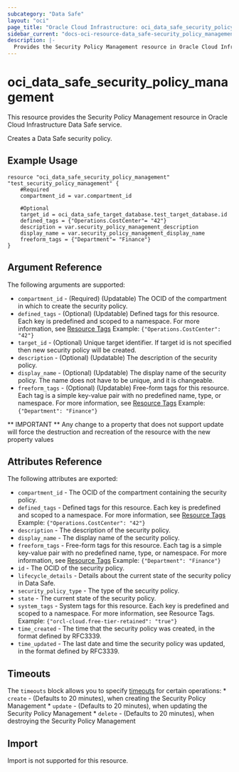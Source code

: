 ```yaml
---
subcategory: "Data Safe"
layout: "oci"
page_title: "Oracle Cloud Infrastructure: oci_data_safe_security_policy_management"
sidebar_current: "docs-oci-resource-data_safe-security_policy_management"
description: |-
  Provides the Security Policy Management resource in Oracle Cloud Infrastructure Data Safe service
---
```


# oci_data_safe_security_policy_management
This resource provides the Security Policy Management resource in Oracle Cloud Infrastructure Data Safe service.

Creates a Data Safe security policy.


## Example Usage

```hcl
resource "oci_data_safe_security_policy_management" "test_security_policy_management" {
	#Required
	compartment_id = var.compartment_id
	
	#Optional
	target_id = oci_data_safe_target_database.test_target_database.id
	defined_tags = {"Operations.CostCenter"= "42"}
	description = var.security_policy_management_description
	display_name = var.security_policy_management_display_name
	freeform_tags = {"Department"= "Finance"}
}
```

## Argument Reference

The following arguments are supported:

* `compartment_id` - (Required) (Updatable) The OCID of the compartment in which to create the security policy.
* `defined_tags` - (Optional) (Updatable) Defined tags for this resource. Each key is predefined and scoped to a namespace. For more information, see [Resource Tags](https://docs.cloud.oracle.com/iaas/Content/General/Concepts/resourcetags.htm) Example: `{"Operations.CostCenter": "42"}` 
* `target_id` - (Optional) Unique target identifier. If target id is not specified then new security policy will be created.
* `description` - (Optional) (Updatable) The description of the security policy.
* `display_name` - (Optional) (Updatable) The display name of the security policy. The name does not have to be unique, and it is changeable.
* `freeform_tags` - (Optional) (Updatable) Free-form tags for this resource. Each tag is a simple key-value pair with no predefined name, type, or namespace. For more information, see [Resource Tags](https://docs.cloud.oracle.com/iaas/Content/General/Concepts/resourcetags.htm)  Example: `{"Department": "Finance"}` 


** IMPORTANT **
Any change to a property that does not support update will force the destruction and recreation of the resource with the new property values

## Attributes Reference

The following attributes are exported:

* `compartment_id` - The OCID of the compartment containing the security policy.
* `defined_tags` - Defined tags for this resource. Each key is predefined and scoped to a namespace. For more information, see [Resource Tags](https://docs.cloud.oracle.com/iaas/Content/General/Concepts/resourcetags.htm) Example: `{"Operations.CostCenter": "42"}` 
* `description` - The description of the security policy.
* `display_name` - The display name of the security policy.
* `freeform_tags` - Free-form tags for this resource. Each tag is a simple key-value pair with no predefined name, type, or namespace. For more information, see [Resource Tags](https://docs.cloud.oracle.com/iaas/Content/General/Concepts/resourcetags.htm)  Example: `{"Department": "Finance"}` 
* `id` - The OCID of the security policy.
* `lifecycle_details` - Details about the current state of the security policy in Data Safe.
* `security_policy_type` - The type of the security policy.
* `state` - The current state of the security policy.
* `system_tags` - System tags for this resource. Each key is predefined and scoped to a namespace. For more information, see Resource Tags. Example: `{"orcl-cloud.free-tier-retained": "true"}` 
* `time_created` - The time that the security policy was created, in the format defined by RFC3339.
* `time_updated` - The last date and time the security policy was updated, in the format defined by RFC3339.

## Timeouts

The `timeouts` block allows you to specify [timeouts](https://registry.terraform.io/providers/oracle/oci/latest/docs/guides/changing_timeouts) for certain operations:
	* `create` - (Defaults to 20 minutes), when creating the Security Policy Management
	* `update` - (Defaults to 20 minutes), when updating the Security Policy Management
	* `delete` - (Defaults to 20 minutes), when destroying the Security Policy Management


## Import

Import is not supported for this resource.

